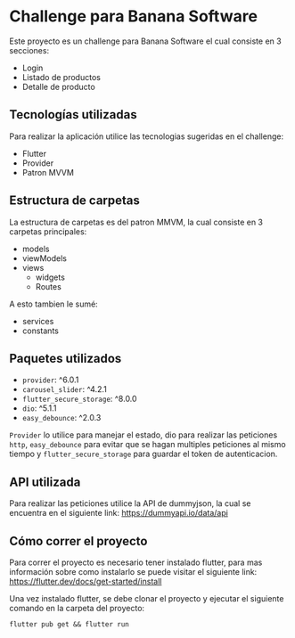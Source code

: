 # Challenge para Banana Software 

Este proyecto es un challenge para Banana Software el cual consiste en 3 secciones: 
 - Login
 - Listado de productos
 - Detalle de producto

## Tecnologías utilizadas

Para realizar la aplicación utilice las tecnologias sugeridas en el challenge:

  - Flutter
  - Provider
  - Patron MVVM

## Estructura de carpetas

La estructura de carpetas es del patron MMVM, la cual consiste en 3 carpetas principales:

  - models
  - viewModels 
  - views
    - widgets
    - Routes

  A esto tambien le sumé: 
  - services
  - constants 

## Paquetes utilizados

  - `provider`: ^6.0.1
  - `carousel_slider`: ^4.2.1
  - `flutter_secure_storage`: ^8.0.0
  - `dio`: ^5.1.1
  - `easy_debounce`: ^2.0.3

`Provider` lo utilice para manejar el estado, dio para realizar las peticiones `http`, `easy_debounce` para evitar que se hagan multiples peticiones al mismo tiempo y `flutter_secure_storage` para guardar el token de autenticacion.

## API utilizada

Para realizar las peticiones utilice la API de dummyjson, la cual se encuentra en el siguiente link: https://dummyapi.io/data/api

## Cómo correr el proyecto

Para correr el proyecto es necesario tener instalado flutter, para mas información sobre como instalarlo se puede visitar el siguiente link: https://flutter.dev/docs/get-started/install

Una vez instalado flutter, se debe clonar el proyecto y ejecutar el siguiente comando en la carpeta del proyecto:

```properties
flutter pub get && flutter run
``` 
